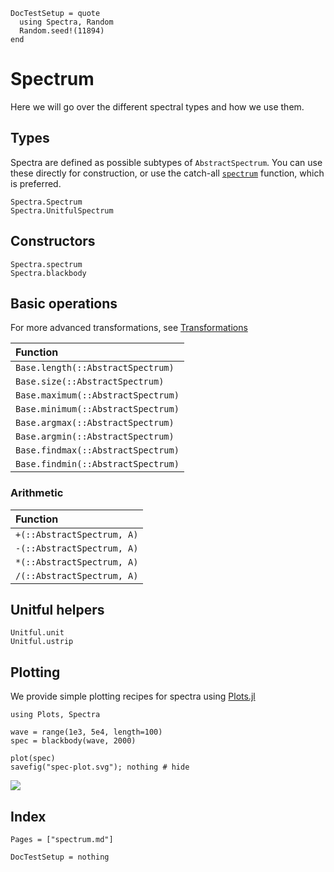 ```@meta
DocTestSetup = quote
  using Spectra, Random
  Random.seed!(11894)
end
```

# Spectrum

Here we will go over the different spectral types and how we use them.

## Types

Spectra are defined as possible subtypes of `AbstractSpectrum`. You can use these directly for construction, or use the catch-all [`spectrum`](@ref) function, which is preferred.

```@docs
Spectra.Spectrum
Spectra.UnitfulSpectrum
```

## Constructors

```@docs
Spectra.spectrum
Spectra.blackbody
```


## Basic operations

For more advanced transformations, see [Transformations](@ref)

| Function                           |
|:-----------------------------------|
| `Base.length(::AbstractSpectrum)`  |
| `Base.size(::AbstractSpectrum)`    |
| `Base.maximum(::AbstractSpectrum)` |
| `Base.minimum(::AbstractSpectrum)` |
| `Base.argmax(::AbstractSpectrum)`  |
| `Base.argmin(::AbstractSpectrum)`  |
| `Base.findmax(::AbstractSpectrum)`  |
| `Base.findmin(::AbstractSpectrum)`  |

### Arithmetic

| Function                           |
|:-----------------------------------|
| `+(::AbstractSpectrum, A)`         |
| `-(::AbstractSpectrum, A)`         |
| `*(::AbstractSpectrum, A)`         |
| `/(::AbstractSpectrum, A)`         |

## Unitful helpers

```@docs
Unitful.unit
Unitful.ustrip
```

## Plotting

We provide simple plotting recipes for spectra using [Plots.jl](https://github.com/juliaplots/plots.jl)

```@example
using Plots, Spectra

wave = range(1e3, 5e4, length=100)
spec = blackbody(wave, 2000)

plot(spec)
savefig("spec-plot.svg"); nothing # hide
```

![](spec-plot.svg)

## Index

```@index
Pages = ["spectrum.md"]
```


```@meta
DocTestSetup = nothing
```
